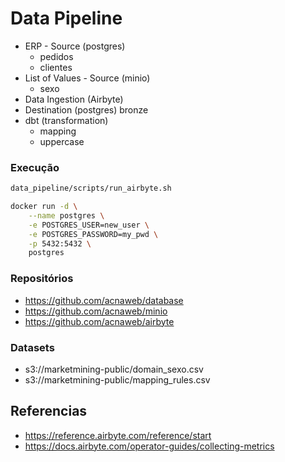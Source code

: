 # Data Pipeline

- ERP - Source (postgres)
	- pedidos
	- clientes	
- List of Values - Source (minio)	
	- sexo
- Data Ingestion (Airbyte)
- Destination (postgres) bronze
- dbt (transformation)
	- mapping
	- uppercase

### Execução

```sh
data_pipeline/scripts/run_airbyte.sh
```

```sh
docker run -d \
	--name postgres \
    -e POSTGRES_USER=new_user \
    -e POSTGRES_PASSWORD=my_pwd \
    -p 5432:5432 \
    postgres
```


### Repositórios

- https://github.com/acnaweb/database
- https://github.com/acnaweb/minio
- https://github.com/acnaweb/airbyte

### Datasets

- s3://marketmining-public/domain_sexo.csv
- s3://marketmining-public/mapping_rules.csv

## Referencias

- https://reference.airbyte.com/reference/start
- https://docs.airbyte.com/operator-guides/collecting-metrics
